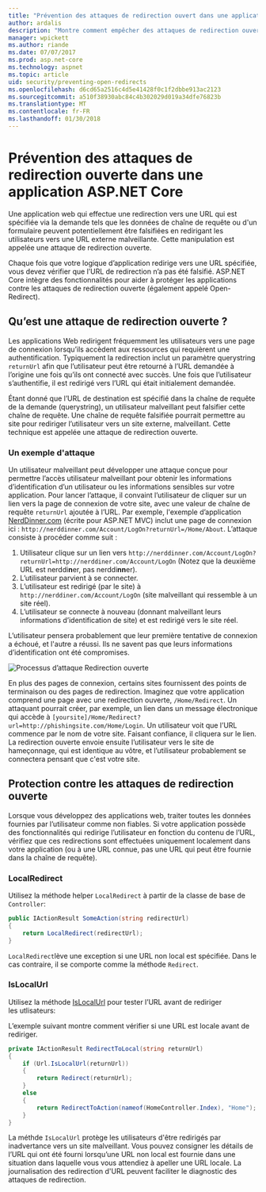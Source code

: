 ```yaml
---
title: "Prévention des attaques de redirection ouvert dans une application ASP.NET Core"
author: ardalis
description: "Montre comment empêcher des attaques de redirection ouvert par rapport à une application ASP.NET Core"
manager: wpickett
ms.author: riande
ms.date: 07/07/2017
ms.prod: asp.net-core
ms.technology: aspnet
ms.topic: article
uid: security/preventing-open-redirects
ms.openlocfilehash: d6cd65a2516c4d5e41428f0c1f2dbbe913ac2123
ms.sourcegitcommit: a510f38930abc84c4b302029d019a34dfe76823b
ms.translationtype: MT
ms.contentlocale: fr-FR
ms.lasthandoff: 01/30/2018
---
```

# <a name="preventing-open-redirect-attacks-in-an-aspnet-core-app"></a>Prévention des attaques de redirection ouverte dans une application ASP.NET Core

Une application web qui effectue une redirection vers une URL qui est spécifiée via la demande tels que les données de chaîne de requête ou d'un formulaire peuvent potentiellement être falsifiées en redirigant les utilisateurs vers une URL externe malveillante. Cette manipulation est appelée une attaque de redirection ouverte.

Chaque fois que votre logique d’application redirige vers une URL spécifiée, vous devez vérifier que l’URL de redirection n’a pas été falsifié. ASP.NET Core intègre des fonctionnalités pour aider à protéger les applications contre les attaques de redirection ouverte (également appelé Open-Redirect).

## <a name="what-is-an-open-redirect-attack"></a>Qu’est une attaque de redirection ouverte ?

Les applications Web redirigent fréquemment les utilisateurs vers une page de connexion lorsqu’ils accèdent aux ressources qui requièrent une authentification. Typiquement la redirection inclut un paramètre querystring `returnUrl`  afin que l’utilisateur peut être retourné à l’URL demandée à l’origine une fois qu’ils ont connecté avec succès. Une fois que l’utilisateur s’authentifie, il est redirigé vers l’URL qui était initialement demandée.

Étant donné que l’URL de destination est spécifié dans la chaîne de requête de la demande (querystring), un utilisateur malveillant peut falsifier cette chaîne de requête. Une chaîne de requête falsifiée pourrait permettre au site pour rediriger l’utilisateur vers un site externe, malveillant. Cette technique est appelée une attaque de redirection ouverte.

### <a name="an-example-attack"></a>Un exemple d'attaque

Un utilisateur malveillant peut développer une attaque conçue pour permettre l’accès utilisateur malveillant pour obtenir les informations d’identification d’un utilisateur ou les informations sensibles sur votre application. Pour lancer l’attaque, il convaint l’utilisateur de cliquer sur un lien vers la page de connexion de votre site, avec une valeur de chaîne de requête `returnUrl`  ajoutée à l’URL. Par exemple, l'exemple d’application [NerdDinner.com](http://nerddinner.com)  (écrite pour ASP.NET MVC) inclut une page de connexion ici : ``http://nerddinner.com/Account/LogOn?returnUrl=/Home/About``. L’attaque consiste à procéder comme suit :

1. Utilisateur clique sur un lien vers ``http://nerddinner.com/Account/LogOn?returnUrl=http://nerddiner.com/Account/LogOn`` (Notez que la deuxième URL est nerddi**n**er, pas nerddi**nn**er).
2. L’utilisateur parvient à se connecter.
3. L’utilisateur est redirigé (par le site) à ``http://nerddiner.com/Account/LogOn`` (site malveillant qui ressemble à un site réel).
4. L’utilisateur se connecte à nouveau (donnant malveillant leurs informations d’identification de site) et est redirigé vers le site réel.

L’utilisateur pensera probablement que leur première tentative de connexion a échoué, et l'autre a réussi. Ils ne savent pas que leurs informations d’identification ont été compromises.

![Processus d’attaque Redirection ouverte](preventing-open-redirects/_static/open-redirection-attack-process.png)

En plus des pages de connexion, certains sites fournissent des points de terminaison ou des pages de redirection. Imaginez que votre application comprend une page avec une redirection ouverte, ``/Home/Redirect``. Un attaquant pourrait créer, par exemple, un lien dans un message électronique qui accède à ``[yoursite]/Home/Redirect?url=http://phishingsite.com/Home/Login``. Un utilisateur voit que l’URL commence par le nom de votre site. Faisant confiance, il cliquera sur le lien. La redirection ouverte envoie ensuite l’utilisateur vers le site de hameçonnage, qui est identique au vôtre, et l’utilisateur probablement se connectera pensant que c'est votre site.

## <a name="protecting-against-open-redirect-attacks"></a>Protection contre les attaques de redirection ouverte

Lorsque vous développez des applications web, traiter toutes les données fournies par l’utilisateur comme non fiables. Si votre application possède des fonctionnalités qui redirige l’utilisateur en fonction du contenu de l’URL, vérifiez que ces redirections sont effectuées uniquement localement dans votre application (ou à une URL connue, pas une URL qui peut être fournie dans la chaîne de requête).

### <a name="localredirect"></a>LocalRedirect

Utilisez la méthode helper ``LocalRedirect`` à partir de la classe de base de `Controller`:

```csharp
public IActionResult SomeAction(string redirectUrl)
{
    return LocalRedirect(redirectUrl);
}
```

``LocalRedirect``lève une exception si une URL non local est spécifiée. Dans le cas contraire, il se comporte comme la méthode ``Redirect``.

### <a name="islocalurl"></a>IsLocalUrl

Utilisez la méthode [IsLocalUrl](https://docs.microsoft.com/aspnet/core/api/microsoft.aspnetcore.mvc.iurlhelper#Microsoft_AspNetCore_Mvc_IUrlHelper_IsLocalUrl_System_String_) pour tester l’URL avant de rediriger les utlisateurs:

L’exemple suivant montre comment vérifier si une URL est locale avant de rediriger.

```csharp
private IActionResult RedirectToLocal(string returnUrl)
{
    if (Url.IsLocalUrl(returnUrl))
    {
        return Redirect(returnUrl);
    }
    else
    {
        return RedirectToAction(nameof(HomeController.Index), "Home");
    }
}
```

La méthde `IsLocalUrl` protège les utilisateurs d'être redirigés par inadvertance vers un site malveillant. Vous pouvez consigner les détails de l’URL qui ont été fourni lorsqu’une URL non local est fournie dans une situation dans laquelle vous vous attendiez à apeller une URL locale. La journalisation des redirection d'URL peuvent faciliter le diagnostic des attaques de redirection.
